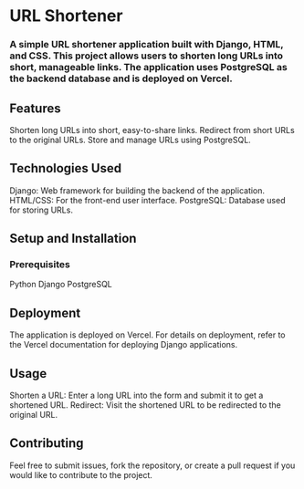 # URL Shortener
### A simple URL shortener application built with Django, HTML, and CSS. This project allows users to shorten long URLs into short, manageable links. The application uses PostgreSQL as the backend database and is deployed on Vercel.

## Features
Shorten long URLs into short, easy-to-share links.
Redirect from short URLs to the original URLs.
Store and manage URLs using PostgreSQL.

## Technologies Used
Django: Web framework for building the backend of the application.
HTML/CSS: For the front-end user interface.
PostgreSQL: Database used for storing URLs.

## Setup and Installation
### Prerequisites
Python
Django
PostgreSQL

## Deployment
The application is deployed on Vercel. For details on deployment, refer to the Vercel documentation for deploying Django applications.

## Usage
Shorten a URL: Enter a long URL into the form and submit it to get a shortened URL.
Redirect: Visit the shortened URL to be redirected to the original URL.

## Contributing
Feel free to submit issues, fork the repository, or create a pull request if you would like to contribute to the project.
